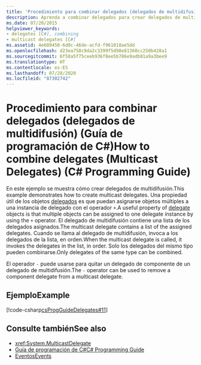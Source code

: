 ```yaml
---
title: 'Procedimiento para combinar delegados (delegados de multidifusión): Guía de programación de C#'
description: Aprenda a combinar delegados para crear delegados de multidifusión. Vea un ejemplo de código y examine los recursos adicionales disponibles.
ms.date: 07/20/2015
helpviewer_keywords:
- delegates [C#], combining
- multicast delegates [C#]
ms.assetid: 4e689450-6d0c-46de-acfd-f961018ae5dd
ms.openlocfilehash: d23ea758c9da2c3399f5d98e81360cc250b428a1
ms.sourcegitcommit: 6f58a5f75ceeb936f8ee5b786e9adb81a9a3bee9
ms.translationtype: HT
ms.contentlocale: es-ES
ms.lasthandoff: 07/28/2020
ms.locfileid: "87302742"
---
```

# <a name="how-to-combine-delegates-multicast-delegates-c-programming-guide"></a><span data-ttu-id="30104-104">Procedimiento para combinar delegados (delegados de multidifusión) (Guía de programación de C#)</span><span class="sxs-lookup"><span data-stu-id="30104-104">How to combine delegates (Multicast Delegates) (C# Programming Guide)</span></span>
<span data-ttu-id="30104-105">En este ejemplo se muestra cómo crear delegados de multidifusión.</span><span class="sxs-lookup"><span data-stu-id="30104-105">This example demonstrates how to create multicast delegates.</span></span> <span data-ttu-id="30104-106">Una propiedad útil de los objetos [delegados](../../language-reference/builtin-types/reference-types.md) es que puedan asignarse objetos múltiples a una instancia de delegado con el operador `+`.</span><span class="sxs-lookup"><span data-stu-id="30104-106">A useful property of [delegate](../../language-reference/builtin-types/reference-types.md) objects is that multiple objects can be assigned to one delegate instance by using the `+` operator.</span></span> <span data-ttu-id="30104-107">El delegado de multidifusión contiene una lista de los delegados asignados.</span><span class="sxs-lookup"><span data-stu-id="30104-107">The multicast delegate contains a list of the assigned delegates.</span></span> <span data-ttu-id="30104-108">Cuando se llama al delegado de multidifusión, invoca a los delegados de la lista, en orden.</span><span class="sxs-lookup"><span data-stu-id="30104-108">When the multicast delegate is called, it invokes the delegates in the list, in order.</span></span> <span data-ttu-id="30104-109">Solo los delegados del mismo tipo pueden combinarse.</span><span class="sxs-lookup"><span data-stu-id="30104-109">Only delegates of the same type can be combined.</span></span>  
  
 <span data-ttu-id="30104-110">El operador `-` puede usarse para quitar un delegado de componente de un delegado de multidifusión.</span><span class="sxs-lookup"><span data-stu-id="30104-110">The `-` operator can be used to remove a component delegate from a multicast delegate.</span></span>  
  
## <a name="example"></a><span data-ttu-id="30104-111">Ejemplo</span><span class="sxs-lookup"><span data-stu-id="30104-111">Example</span></span>  
 [!code-csharp[csProgGuideDelegates#11](~/samples/snippets/csharp/VS_Snippets_VBCSharp/csProgGuideDelegates/CS/Delegates.cs#11)]  
  
## <a name="see-also"></a><span data-ttu-id="30104-112">Consulte también</span><span class="sxs-lookup"><span data-stu-id="30104-112">See also</span></span>

- <xref:System.MulticastDelegate>
- [<span data-ttu-id="30104-113">Guía de programación de C#</span><span class="sxs-lookup"><span data-stu-id="30104-113">C# Programming Guide</span></span>](../index.md)
- [<span data-ttu-id="30104-114">Eventos</span><span class="sxs-lookup"><span data-stu-id="30104-114">Events</span></span>](../events/index.md)
